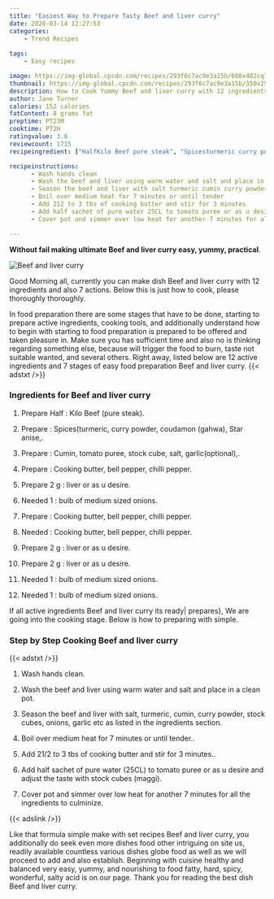 ```yaml
---
title: "Easiest Way to Prepare Tasty Beef and liver curry"
date: 2020-03-14 12:27:53
categories:
    - Trend Recipes
    
tags:
    - Easy recipes

image: https://img-global.cpcdn.com/recipes/293f6c7ac9e3a15b/680x482cq70/beef-and-liver-curry-recipe-main-photo.jpg
thumbnail: https://img-global.cpcdn.com/recipes/293f6c7ac9e3a15b/350x250cq70/beef-and-liver-curry-recipe-main-photo.jpg
description: How to Cook Yummy Beef and liver curry with 12 ingredients and 7 stages of easy cooking.
author: Jane Turner
calories: 152 calories
fatContent: 8 grams fat
preptime: PT23M
cooktime: PT2H
ratingvalue: 3.8
reviewcount: 1715
recipeingredient: ["HalfKilo Beef pure steak", "Spicesturmeric curry powder coudamon gahwa Star anise", "Cumin tomato puree stock cube salt garlicoptional", "Cooking butter bell pepper chilli pepper", "2 gliver or as u desire", "1bulb of medium sized onions", "Cooking butter bell pepper chilli pepper", "Cooking butter bell pepper chilli pepper", "2 gliver or as u desire", "2 gliver or as u desire", "1bulb of medium sized onions", "1bulb of medium sized onions"]

recipeinstructions: 
      - Wash hands clean 
      - Wash the beef and liver using warm water and salt and place in a clean pot 
      - Season the beef and liver with salt turmeric cumin curry powder stock cubes onions garlic etc as listed in the ingredients section 
      - Boil over medium heat for 7 minutes or until tender 
      - Add 212 to 3 tbs of cooking butter and stir for 3 minutes 
      - Add half sachet of pure water 25CL to tomato puree or as u desire and adjust the taste with stock cubes maggi 
      - Cover pot and simmer over low heat for another 7 minutes for all the ingredients to culminize

---
```




**Without fail making ultimate Beef and liver curry easy, yummy, practical**. 


![Beef and liver curry](https://img-global.cpcdn.com/recipes/293f6c7ac9e3a15b/680x482cq70/beef-and-liver-curry-recipe-main-photo.jpg "Beef and liver curry")




Good Morning all, currently you can make dish Beef and liver curry with 12 ingredients and also 7 actions. Below this is just how to cook, please thoroughly thoroughly.

In food preparation there are some stages that have to be done, starting to prepare active ingredients, cooking tools, and additionally understand how to begin with starting to food preparation is prepared to be offered and taken pleasure in. Make sure you has sufficient time and also no is thinking regarding something else, because will trigger the food to burn, taste not suitable wanted, and several others. Right away, listed below are 12 active ingredients and 7 stages of easy food preparation Beef and liver curry.
{{< adstxt />}}

### Ingredients for Beef and liver curry


1. Prepare Half : Kilo Beef (pure steak).

1. Prepare  : Spices(turmeric, curry powder, coudamon (gahwa), Star anise,.

1. Prepare  : Cumin, tomato puree, stock cube, salt, garlic(optional),.

1. Prepare  : Cooking butter, bell pepper, chilli pepper.

1. Prepare 2 g : liver or as u desire.

1. Needed 1 : bulb of medium sized onions.

1. Prepare  : Cooking butter, bell pepper, chilli pepper.

1. Needed  : Cooking butter, bell pepper, chilli pepper.

1. Prepare 2 g : liver or as u desire.

1. Prepare 2 g : liver or as u desire.

1. Needed 1 : bulb of medium sized onions.

1. Needed 1 : bulb of medium sized onions.



If all active ingredients Beef and liver curry its ready| prepares}, We are going into the cooking stage. Below is how to preparing with simple.

### Step by Step Cooking Beef and liver curry

{{< adstxt />}}


1. Wash hands clean.



1. Wash the beef and liver using warm water and salt and place in a clean pot.



1. Season the beef and liver with salt, turmeric, cumin, curry powder, stock cubes, onions, garlic etc as listed in the ingredients section.



1. Boil over medium heat for 7 minutes or until tender..



1. Add 21/2 to 3 tbs of cooking butter and stir for 3 minutes..



1. Add half sachet of pure water (25CL) to tomato puree or as u desire and adjust the taste with stock cubes (maggi).



1. Cover pot and simmer over low heat for another 7 minutes for all the ingredients to culminize.





{{< adslink />}}

Like that formula simple make with set recipes Beef and liver curry, you additionally do seek even more dishes food other intriguing on site us, readily available countless various dishes globe food as well as we will proceed to add and also establish. Beginning with cuisine healthy and balanced very easy, yummy, and nourishing to food fatty, hard, spicy, wonderful, salty acid is on our page. Thank you for reading the best dish Beef and liver curry.
